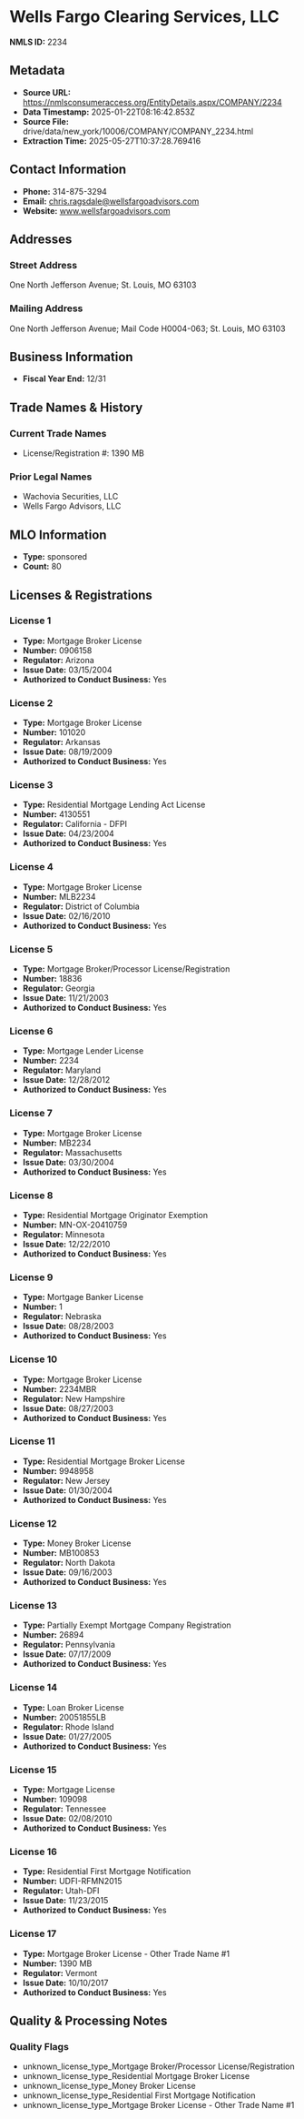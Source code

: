 # Wells Fargo Clearing Services, LLC

**NMLS ID:** 2234

## Metadata
- **Source URL:** https://nmlsconsumeraccess.org/EntityDetails.aspx/COMPANY/2234
- **Data Timestamp:** 2025-01-22T08:16:42.853Z
- **Source File:** drive/data/new_york/10006/COMPANY/COMPANY_2234.html
- **Extraction Time:** 2025-05-27T10:37:28.769416

## Contact Information
- **Phone:** 314-875-3294
- **Email:** chris.ragsdale@wellsfargoadvisors.com
- **Website:** www.wellsfargoadvisors.com

## Addresses
### Street Address
One North Jefferson Avenue; St. Louis, MO 63103

### Mailing Address
One North Jefferson Avenue; Mail Code H0004-063; St. Louis, MO 63103

## Business Information
- **Fiscal Year End:** 12/31

## Trade Names & History
### Current Trade Names
- License/Registration #: 1390 MB

### Prior Legal Names
- Wachovia Securities, LLC
- Wells Fargo Advisors, LLC

## MLO Information
- **Type:** sponsored
- **Count:** 80

## Licenses & Registrations

### License 1
- **Type:** Mortgage Broker License
- **Number:** 0906158
- **Regulator:** Arizona
- **Issue Date:** 03/15/2004
- **Authorized to Conduct Business:** Yes

### License 2
- **Type:** Mortgage Broker License
- **Number:** 101020
- **Regulator:** Arkansas
- **Issue Date:** 08/19/2009
- **Authorized to Conduct Business:** Yes

### License 3
- **Type:** Residential Mortgage Lending Act License
- **Number:** 4130551
- **Regulator:** California - DFPI
- **Issue Date:** 04/23/2004
- **Authorized to Conduct Business:** Yes

### License 4
- **Type:** Mortgage Broker License
- **Number:** MLB2234
- **Regulator:** District of Columbia
- **Issue Date:** 02/16/2010
- **Authorized to Conduct Business:** Yes

### License 5
- **Type:** Mortgage Broker/Processor License/Registration
- **Number:** 18836
- **Regulator:** Georgia
- **Issue Date:** 11/21/2003
- **Authorized to Conduct Business:** Yes

### License 6
- **Type:** Mortgage Lender License
- **Number:** 2234
- **Regulator:** Maryland
- **Issue Date:** 12/28/2012
- **Authorized to Conduct Business:** Yes

### License 7
- **Type:** Mortgage Broker License
- **Number:** MB2234
- **Regulator:** Massachusetts
- **Issue Date:** 03/30/2004
- **Authorized to Conduct Business:** Yes

### License 8
- **Type:** Residential Mortgage Originator Exemption
- **Number:** MN-OX-20410759
- **Regulator:** Minnesota
- **Issue Date:** 12/22/2010
- **Authorized to Conduct Business:** Yes

### License 9
- **Type:** Mortgage Banker License
- **Number:** 1
- **Regulator:** Nebraska
- **Issue Date:** 08/28/2003
- **Authorized to Conduct Business:** Yes

### License 10
- **Type:** Mortgage Broker License
- **Number:** 2234MBR
- **Regulator:** New Hampshire
- **Issue Date:** 08/27/2003
- **Authorized to Conduct Business:** Yes

### License 11
- **Type:** Residential Mortgage Broker License
- **Number:** 9948958
- **Regulator:** New Jersey
- **Issue Date:** 01/30/2004
- **Authorized to Conduct Business:** Yes

### License 12
- **Type:** Money Broker License
- **Number:** MB100853
- **Regulator:** North Dakota
- **Issue Date:** 09/16/2003
- **Authorized to Conduct Business:** Yes

### License 13
- **Type:** Partially Exempt Mortgage Company Registration
- **Number:** 26894
- **Regulator:** Pennsylvania
- **Issue Date:** 07/17/2009
- **Authorized to Conduct Business:** Yes

### License 14
- **Type:** Loan Broker License
- **Number:** 20051855LB
- **Regulator:** Rhode Island
- **Issue Date:** 01/27/2005
- **Authorized to Conduct Business:** Yes

### License 15
- **Type:** Mortgage License
- **Number:** 109098
- **Regulator:** Tennessee
- **Issue Date:** 02/08/2010
- **Authorized to Conduct Business:** Yes

### License 16
- **Type:** Residential First Mortgage Notification
- **Number:** UDFI-RFMN2015
- **Regulator:** Utah-DFI
- **Issue Date:** 11/23/2015
- **Authorized to Conduct Business:** Yes

### License 17
- **Type:** Mortgage Broker License - Other Trade Name #1
- **Number:** 1390 MB
- **Regulator:** Vermont
- **Issue Date:** 10/10/2017
- **Authorized to Conduct Business:** Yes

## Quality & Processing Notes
### Quality Flags
- unknown_license_type_Mortgage Broker/Processor License/Registration
- unknown_license_type_Residential Mortgage Broker License
- unknown_license_type_Money Broker License
- unknown_license_type_Residential First Mortgage Notification
- unknown_license_type_Mortgage Broker License - Other Trade Name #1
